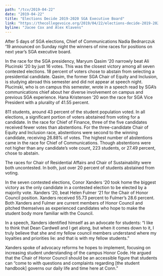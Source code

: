 ```yaml
---
path: "/tcv/2019-04-22"
date: "2019-04-22"
title: "Elections Decide 2019-2020 SGA Executive Board"
link: "https://thecollegevoice.org/2019/04/22/elections-decide-2019-2020-sga-executive-board/"
byline: "Jacee Cox and Alex Klavens"
---
```


After 5 days of SGA elections, Chief of Communications Nadia Bednarczuk ‘19 announced on Sunday night the winners of nine races for positions on next year’s SGA executive board.

In the race for the SGA presidency, Maryum Qasim ‘20 narrowly beat Ali Plucinski ‘20 by just 16 votes. This was the closest victory among all seven contested elections. 18 percent of voters chose to abstain from selecting a presidential candidate. Qasim, the former SGA Chair of Equity and Inclusion, is studying abroad this semester and did not appear at speech night. Plucinski, who is on campus this semester, wrote in a speech read by SGA’s communications chief about her diverse involvement on campus and previous SGA experience. Hana Kristensen ‘20 won the race for SGA Vice President with a plurality of 41.55 percent.

811 students, around 43 percent of the student population voted. In all elections, a significant portion of voters abstained from voting for a candidate. In the race for Chief of Finance, three of the five candidates received fewer votes than abstentions. For the three-candidate Chair of Equity and Inclusion race, abstentions were second to the winning candidate, receiving 26.88% of votes. The highest number of abstentions came in the race for Chief of Communications. Though abstentions were not higher than any candidate’s vote count, 223 students, or 27.49 percent, chose to abstain.

The races for Chair of Residential Affairs and Chair of Sustainability were both uncontested. In both, just over 20 percent of students abstained from voting.

In the seven contested elections, Conor Xanders ‘20 took home the biggest victory as the only candidate in a contested election to be elected by a majority vote. Xanders ‘20, beat Helen Fulmer ‘21 for the Chair of Honor Council position. Xanders received 55.73 percent to Fulmer’s 28.6 percent. Both Xanders and Fulmer are current members of Honor Council and pitched themselves as experienced candidates who hope to make the student body more familiar with the Council.

In a speech, Xanders identified himself as an advocate for students: “I like to think that Dean Cardwell and I get along, but when it comes down to it, I truly believe that she and my fellow council members understand where my loyalties and priorities lie: and that is with my fellow students.”

Xanders spoke of advocacy reforms he hopes to implement, focusing on increasing student understanding of the campus Honor Code. He argued that the Chair of Honor Council should be an accessible figure that students can “come to with questions and complaints regarding [the student handbook] governs our daily life and time here at Conn.”
